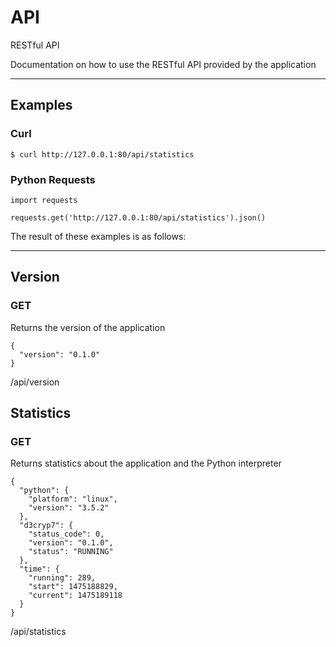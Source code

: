 API
===

RESTful API

Documentation on how to use the RESTful API provided by the application

- - - - - - - - - - - - - - - - - - - - - - - - - - - - - - - - - - - - - - - -

Examples
--------

### Curl

	$ curl http://127.0.0.1:80/api/statistics

### Python Requests

	import requests

	requests.get('http://127.0.0.1:80/api/statistics').json()

The result of these examples is as follows:

- - - - - - - - - - - - - - - - - - - - - - - - - - - - - - - - - - - - - - - -

Version
-------

### GET

Returns the version of the application

	{
	  "version": "0.1.0"
	}

/api/version

Statistics
----------

### GET

Returns statistics about the application and the Python interpreter

	{
	  "python": {
	    "platform": "linux",
	    "version": "3.5.2"
	  },
	  "d3cryp7": {
	    "status_code": 0,
	    "version": "0.1.0",
	    "status": "RUNNING"
	  },
	  "time": {
	    "running": 289,
	    "start": 1475188829,
	    "current": 1475189118
	  }
	}

/api/statistics
